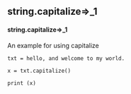 ## string.capitalize=>_1
#### string.capitalize=>_1
An example for using capitalize
```
txt = hello, and welcome to my world.

x = txt.capitalize()

print (x)
```